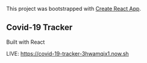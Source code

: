 This project was bootstrapped with [Create React App](https://github.com/facebook/create-react-app).

## Covid-19 Tracker

Built with React

LIVE: https://covid-19-tracker-3hwamqix1.now.sh


